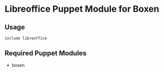 # Libreoffice Puppet Module for Boxen

## Usage

```puppet
include libreoffice
```

## Required Puppet Modules

* boxen

